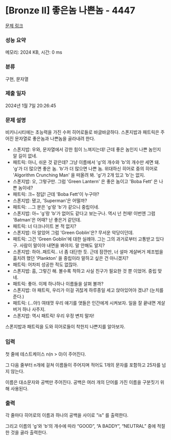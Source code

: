 # [Bronze II] 좋은놈 나쁜놈 - 4447 

[문제 링크](https://www.acmicpc.net/problem/4447) 

### 성능 요약

메모리: 2024 KB, 시간: 0 ms

### 분류

구현, 문자열

### 제출 일자

2024년 1월 7일 20:26:45

### 문제 설명

<p>비키니시티에는 초능력을 가진 수퍼 히어로들로 바글바글하다. 스폰지밥과 패트릭은 주어진 문자열로 좋은놈과 나쁜놈을 골라내려 한다.</p>

<ul>
	<li>스폰지밥: 우와, 문자열에서 강한 힘이 느껴지는데! 근데 좋은 놈인지 나쁜 놈인지 알 길이 없네.</li>
	<li>패트릭: 아니, 쉬운 것 같은데? 그냥 이름에서 'g'의 개수와 'b'의 개수만 세면 돼. 'g'가 더 많으면 좋은 놈. 'b'가 더 많으면 나쁜 놈. 위대하신 히어로 중의 히어로 'Algorithm Crunching Man' 을 떠올려 봐. 'g'가 2개 있고 'b'는 없지.</li>
	<li>스폰지밥: 오, 그렇구만. 그럼 'Green Lantern' 은 좋은 놈이고 'Boba Fett' 은 나쁜 놈이네?</li>
	<li>패트릭: 크~ 정답! 근데 'Boba Fett'이 누구야?</li>
	<li>스폰지밥: 됐고, 'Superman'은 어떨까?</li>
	<li>패트릭: ...그 분은 'g'랑 'b'가 같으니 중립이네.</li>
	<li>스폰지밥: 아~ 'g'랑 'b'가 없어도 같다고 보는구나. 역시 넌 천재! 이번엔 그럼 'Batman'은 어때? 난 좋은거 같던데.</li>
	<li>패트릭: 너 다크나이트 본 적 없지?</li>
	<li>스폰지밥: 아 알았어 그럼 'Green Goblin'은? 무서운 악당이던데.</li>
	<li>패트릭: 그건 'Green Goblin'에 대한 실례야. 그는 그의 과거로부터 고통받고 있다구. 사람이 말이야 내면을 봐야지. 말 안해도 알지?</li>
	<li>스폰지밥: 하아..패트릭.. 너 좀 대단한 듯. 근데 잠깐만, 너 설마 게살버거 제조법을 훔치려 했던 'Plankton' 을 중립이라 말하고 싶은 건 아니겠지?</li>
	<li>패트릭: 어차피 성공한 적도 없잖아.</li>
	<li>스폰지밥: 흠, 그렇긴 해. 볼수록 착하고 사실 친구가 필요한 것 뿐 이었어. 중립 맞네.</li>
	<li>패트릭: 좋아. 이제 하나하나 이름들을 살펴 볼까?</li>
	<li>스폰지밥: 야 패트릭, 우리가 이걸 귀찮게 하루종일 세고 앉아있어야 겠냐? (눈치를 준다.)</li>
	<li>패트릭: (...아!)  여태껏 우리 얘기를 엿들은 인간에게 시켜보자. 일을 잘 끝내면 게살버거 하나 사주지.</li>
	<li>스폰지밥: 역시 패트릭! 우리 우정 변치 말자!</li>
</ul>

<p><span style="line-height:1.6em">스폰지밥과 패트릭을 도와 히어로들이 착한지 나쁜지를 알아보자. </span></p>

### 입력 

 <p>첫 줄에 테스트케이스 n(n > 0)이 주어진다.</p>

<p>그 다음 줄부터 n개에 걸쳐 이름들이 주어지며 적어도 1개의 문자를 포함하고 25자를 넘지 않는다.</p>

<p>이름은 대소문자와 공백만 주어진다. 공백은 여러 개의 단어를 가진 이름을 구분짓기 위해 사용된다.</p>

### 출력 

 <p>각 줄마다 히어로의 이름과 하나의 공백을 사이로 "is" 를 출력한다.</p>

<p>그리고 이름의 'g'와 'b'의 개수에 따라 “GOOD”, “A BADDY”, “NEUTRAL”  중에 적절한 것을 골라 출력한다.</p>

